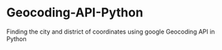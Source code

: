 # Geocoding-API-Python
Finding the city and district of coordinates using google Geocoding API in Python
